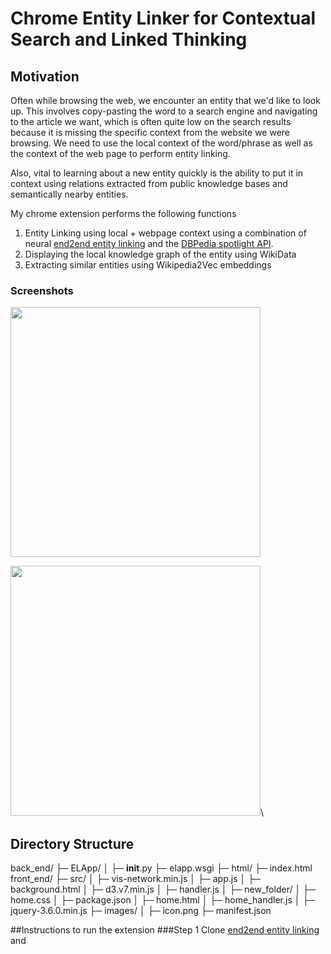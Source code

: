 # Chrome Entity Linker for Contextual Search and Linked Thinking

## Motivation
Often while browsing the web, we encounter an entity that we'd like to look up. This involves copy-pasting the word to a search engine and navigating to the article we want, which is often quite low on the search results because it is missing the specific context from the website we were browsing. We need to use the local context of the word/phrase as well as the context of the web page to perform entity linking. 

Also, vital to learning about a new entity quickly is the ability to put it in context using relations extracted from public knowledge bases and semantically nearby entities.

My chrome extension performs the following functions
1. Entity Linking using local + webpage context using a combination of neural [end2end entity linking](https://github.com/dalab/end2end_neural_el) and the [DBPedia spotlight API](https://www.dbpedia-spotlight.org/).
2. Displaying the local knowledge graph of the entity using WikiData
3. Extracting similar entities using Wikipedia2Vec embeddings

### Screenshots
<img src="https://user-images.githubusercontent.com/18640459/145547057-c8efa310-4922-40c0-a646-96853f5cddf3.png" width="400">

<img src="https://user-images.githubusercontent.com/18640459/145547077-0f4ec194-4232-405a-9aa5-f26245a1eb10.png" width="400">\

## Directory Structure
back_end/
├─ ELApp/
│  ├─ __init__.py
├─ elapp.wsgi
├─ html/
├─ index.html
front_end/
├─ src/
│  ├─ vis-network.min.js
│  ├─ app.js
│  ├─ background.html
│  ├─ d3.v7.min.js
│  ├─ handler.js
│  ├─ new_folder/
│  ├─ home.css
│  ├─ package.json
│  ├─ home.html
│  ├─ home_handler.js
│  ├─ jquery-3.6.0.min.js
├─ images/
│  ├─ icon.png
├─ manifest.json

##Instructions to run the extension
###Step 1
Clone [end2end entity linking](https://github.com/dalab/end2end_neural_el) and 



